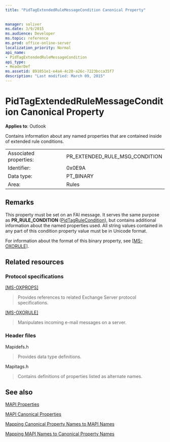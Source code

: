 ```yaml
---
title: "PidTagExtendedRuleMessageCondition Canonical Property"
 
 
manager: soliver
ms.date: 3/9/2015
ms.audience: Developer
ms.topic: reference
ms.prod: office-online-server
localization_priority: Normal
api_name:
- PidTagExtendedRuleMessageCondition
api_type:
- HeaderDef
ms.assetid: 891851e1-e4a4-4c20-a26c-7223bcca35f7
description: "Last modified: March 09, 2015"
---
```


# PidTagExtendedRuleMessageCondition Canonical Property

  
  
**Applies to**: Outlook 
  
Contains information about any named properties that are contained inside of extended rule conditions.
  
|||
|:-----|:-----|
|Associated properties:  <br/> |PR_EXTENDED_RULE_MSG_CONDITION  <br/> |
|Identifier:  <br/> |0x0E9A  <br/> |
|Data type:  <br/> |PT_BINARY  <br/> |
|Area:  <br/> |Rules  <br/> |
   
## Remarks

This property must be set on an FAI message. It serves the same purpose as **PR_RULE_CONDITION** ([PidTagRuleCondition](pidtagrulecondition-canonical-property.md)), but contains additional information about the named properties used. All string values contained in any part of this condition property value must be in Unicode format.
  
For information about the format of this binary property, see [[MS-OXORULE]](http://msdn.microsoft.com/library/70ac9436-501e-43e2-9163-20d2b546b886%28Office.15%29.aspx).
  
## Related resources

### Protocol specifications

[[MS-OXPROPS]](http://msdn.microsoft.com/library/f6ab1613-aefe-447d-a49c-18217230b148%28Office.15%29.aspx)
  
> Provides references to related Exchange Server protocol specifications.
    
[[MS-OXORULE]](http://msdn.microsoft.com/library/70ac9436-501e-43e2-9163-20d2b546b886%28Office.15%29.aspx)
  
> Manipulates incoming e-mail messages on a server.
    
### Header files

Mapidefs.h
  
> Provides data type definitions.
    
Mapitags.h
  
> Contains definitions of properties listed as alternate names.
    
## See also



[MAPI Properties](mapi-properties.md)
  
[MAPI Canonical Properties](mapi-canonical-properties.md)
  
[Mapping Canonical Property Names to MAPI Names](mapping-canonical-property-names-to-mapi-names.md)
  
[Mapping MAPI Names to Canonical Property Names](mapping-mapi-names-to-canonical-property-names.md)

